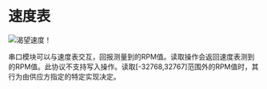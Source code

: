 # 速度表
![渴望速度！](block:create:speedometer)

串口模块可以与速度表交互，回报测量到的RPM值。读取操作会返回速度表测到的RPM值。此协议不支持写入操作。读取[-32768,32767]范围外的RPM值时，其行为由供应方指定的特定实现决定。
